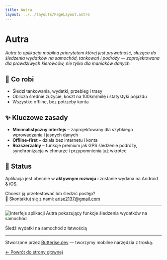 ```yaml
---
title: Autra
layout: ../../layouts/PageLayout.astro
---
```


# Autra

_Autra to aplikacja mobilna priorytetem której jest prywatność, służąca do śledzenia wydatków na samochód, tankowań i podróży — zaprojektowana dla prawdziwych kierowców, nie tylko dla maniaków danych._

## 🚗 Co robi

- Śledzi tankowania, wydatki, przebieg i trasy  
- Oblicza średnie zużycie, koszt na 100km/milę i statystyki pojazdu  
- Wszystko offline, bez potrzeby konta

## ✨ Kluczowe zasady

- **Minimalistyczny interfejs** – zaprojektowany dla szybkiego wprowadzania i jasnych danych  
- **Offline-first** – działa bez internetu i konta  
- **Rozszerzalny** – funkcje premium jak GPS śledzenie podróży, synchronizacja w chmurze i przypomnienia już wkrótce

## 📱 Status

Aplikacja jest obecnie w **aktywnym rozwoju** i zostanie wydana na Android & iOS.

Chcesz ją przetestować lub śledzić postęp?  
📩 Skontaktuj się z nami: [arise2137@gmail.com](mailto:arise2137@gmail.com)

---

<div class="my-8 text-center">
  <img 
    src="../autra-promo.png" 
    alt="Interfejs aplikacji Autra pokazujący funkcje śledzenia wydatków na samochód" 
    class="max-w-full h-auto rounded-lg shadow-lg mx-auto"
    style="max-width: 600px;"
  />
  <p class="text-sm text-gray-600 dark:text-gray-400 mt-2">
    Śledź wydatki na samochód z łatwością
  </p>
</div>

---

Stworzone przez [Butterise.dev](/pl) — tworzymy mobilne narzędzia z troską.

<div class="mt-8 text-center">
  <a href="../" class="inline-flex items-center px-6 py-3 bg-yellow-500 hover:bg-yellow-600 text-white font-medium rounded-lg transition-all duration-200">
    ← Powrót do strony głównej
  </a>
</div>
